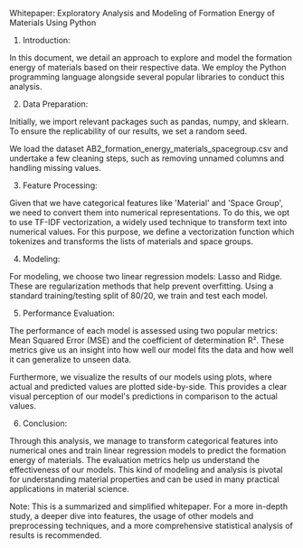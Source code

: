 Whitepaper: Exploratory Analysis and Modeling of Formation Energy of Materials Using Python

1. Introduction:

In this document, we detail an approach to explore and model the formation energy of materials based on their respective data. We employ the Python programming language alongside several popular libraries to conduct this analysis.

2. Data Preparation:

Initially, we import relevant packages such as pandas, numpy, and sklearn. To ensure the replicability of our results, we set a random seed.

We load the dataset AB2_formation_energy_materials_spacegroup.csv and undertake a few cleaning steps, such as removing unnamed columns and handling missing values.

3. Feature Processing:

Given that we have categorical features like 'Material' and 'Space Group', we need to convert them into numerical representations. To do this, we opt to use TF-IDF vectorization, a widely used technique to transform text into numerical values. For this purpose, we define a vectorization function which tokenizes and transforms the lists of materials and space groups.

4. Modeling:

For modeling, we choose two linear regression models: Lasso and Ridge. These are regularization methods that help prevent overfitting. Using a standard training/testing split of 80/20, we train and test each model.

5. Performance Evaluation:

The performance of each model is assessed using two popular metrics: Mean Squared Error (MSE) and the coefficient of determination R². These metrics give us an insight into how well our model fits the data and how well it can generalize to unseen data.

Furthermore, we visualize the results of our models using plots, where actual and predicted values are plotted side-by-side. This provides a clear visual perception of our model's predictions in comparison to the actual values.

6. Conclusion:

Through this analysis, we manage to transform categorical features into numerical ones and train linear regression models to predict the formation energy of materials. The evaluation metrics help us understand the effectiveness of our models. This kind of modeling and analysis is pivotal for understanding material properties and can be used in many practical applications in material science.

Note: This is a summarized and simplified whitepaper. For a more in-depth study, a deeper dive into features, the usage of other models and preprocessing techniques, and a more comprehensive statistical analysis of results is recommended.
